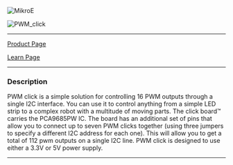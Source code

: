 ![MikroE](http://www.mikroe.com/img/designs/beta/logo_small.png)

![PWM_click](http://www.mikroe.com/img/news/2015/03/pwm_click_banner_news.png)

---

[Product Page](http://www.mikroe.com/click/pwm/)

[Learn Page](http://learn.mikroe.com/pwm-digital-signal-analog-soul/)

---

### Description
PWM click is a simple solution for controlling 16 PWM outputs through a single I2C interface. 
You can use it to control anything from a simple LED strip to a complex robot with a multitude of moving parts. 
The click board™ carries the PCA9685PW IC. The board has an additional set of pins that allow you to connect 
up to seven PWM clicks together (using three jumpers to specify a different I2C address for each one). 
This will allow you to get a total of 112 pwm outputs on a single I2C line. 
PWM click is designed to use either a 3.3V or 5V power supply.

---
